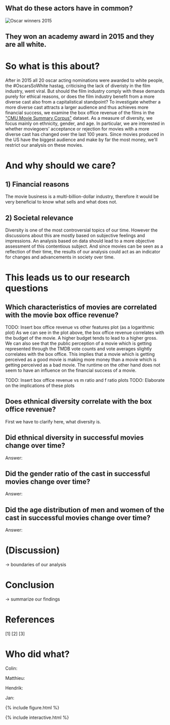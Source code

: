 ## What do these actors have in common?

![Oscar winners 2015](https://user-images.githubusercontent.com/115152807/208877192-e9ee9d61-9026-4395-9545-90735e8a4897.jpg)

## They won an academy award in 2015 and they are all white.

# So what is this about?
After in 2015 all 20 oscar acting nominations were awarded to white people, the #OscarsSoWhite hastag, criticising the lack of diveristy in the film industry, went viral. But should the film industry comply with these demands purely for ethical reasons, or does the film industry benefit from a more diverse cast also from a capitalistical standpoint? To investigate whether a more diverse cast attracts a larger audience and thus achieves more financial success, we examine the box office revenue of the films in the ["CMU Movie Summary Corpus"](http://www.cs.cmu.edu/~ark/personas/) dataset. As a measure of diversity, we focus mainly on ethnicity, gender, and age. In particular, we are interested in whether moviegoers' acceptance or rejection for movies with a more diverse cast has changed over the last 100 years. Since movies produced in the US have the biggest audience and make by far the most money, we'll restrict our analysis on these movies.

# And why should we care?
## 1) Financial reasons
The movie business is a multi-billion-dollar industry, therefore it would be very beneficial to know what sells and what does not. 

## 2) Societal relevance
Diversity is one of the most controversial topics of our time. However the discussions about this are mostly based on subjective feelings and impressions. An analysis based on data should lead to a more objective assessment of this contentious subject. And since movies can be seen as a reflection of their time, the results of our analysis could act as an indicator for changes and advancements in society over time.

# This leads us to our research questions

##	Which characteristics of movies are correlated with the movie box office revenue?
TODO: Insert box office revenue vs other features plot (as a logarithmic plot)
As we can see in the plot above, the box office revenue correlates with the budget of the movie. A higher budget tends to lead to a higher gross. We can also see that the public perception of a movie which is getting represented through the TMDB vote counts and vote averages slightly correlates with the box office. This implies that a movie which is getting perceived as a good movie is making more money than a movie which is getting perceived as a bad movie. The runtime on the other hand does not seem to have an influence on the financial success of a movie.

TODO: Insert box office revenue vs m ratio and f ratio plots
TODO: Elaborate on the implications of these plots

##	Does ethnical diversity correlate with the box office revenue?
First we have to clarify here, what diversity is.

##	Did ethnical diversity in successful movies change over time?
Answer:

##	Did the gender ratio of the cast in successful movies change over time?
Answer:

## Did the age distribution of men and women of the cast in successful movies change over time?
Answer:

# (Discussion)
-> boundaries of our analysis

# Conclusion
-> summarize our findings

# References
[1]
[2]
[3]

# Who did what?
Colin:

Matthieu:

Hendrik:

Jan:



{% include figure.html %}

{% include interactive.html %}
